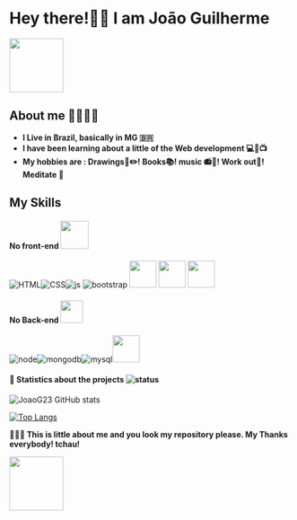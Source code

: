 
# **Hey there!👋😜 I am João Guilherme** 

<img src="https://c.tenor.com/4kIHjPaMiDoAAAAi/the-blobs-live-on-waving.gif" width="96"/>

## **About me** 👨🏽🙋🏽
- **I Live in Brazil, basically in MG 🇧🇷**
- **I have been learning about a little of the Web development 💻📱📺**
- **My hobbies are : Drawings📘✏️! Books📚! music 📻🎵! Work out💪! Meditate 🧘**

## **My Skills**
#### **No front-end** <img src="https://c.tenor.com/0YV9kNh0t6UAAAAC/emoji-angry.gif" width="50"/>


![HTML](https://img.icons8.com/color/48/000000/html-5--v1.png)![CSS](https://img.icons8.com/color/48/000000/css3.png)![js](https://img.icons8.com/color/48/000000/javascript--v1.png)
![bootstrap](https://img.icons8.com/color/48/000000/bootstrap.png)
<img src="https://seeklogo.com/images/M/materialize-logo-0FCAD8A6F8-seeklogo.com.png" width="48"/>
<img src="https://seeklogo.com/images/M/materialize-logo-0FCAD8A6F8-seeklogo.com.png" width="48"/>
<img src="https://cdn.jsdelivr.net/gh/devicons/devicon/icons/react/react-original-wordmark.svg" width="48" />
          


#### **No Back-end** <img src="https://c.tenor.com/DLP8WnhxPikAAAAj/dgmt-digitalmaterial.gif" width="40"/>
![node](https://img.icons8.com/color/48/000000/nodejs.png)![mongodb](https://img.icons8.com/color/48/000000/mongodb.png)![mysql](https://img.icons8.com/fluency/48/000000/mysql-logo.png)<img src="https://cdn.jsdelivr.net/gh/devicons/devicon/icons/postgresql/postgresql-original-wordmark.svg" width="48"/>     



#### **🤪 Statistics about the projects** ![status](https://img.icons8.com/color/24/000000/combo-chart--v2.png)

![JoaoG23 GitHub stats](https://github-readme-stats.vercel.app/api?username=JoaoG23&show_icons=true)

[![Top Langs](https://github-readme-stats.vercel.app/api/top-langs/?username=JoaoG23&langs_count=8)](https://github.com/JoaoG23/github-readme-stats)

**🤭🤘🏽 This is little about me and you look my repository please. My Thanks everybody! tchau!** 

<img src="https://c.tenor.com/nebZyl8oN7IAAAAi/wave-hello.gif" width="96"/>


